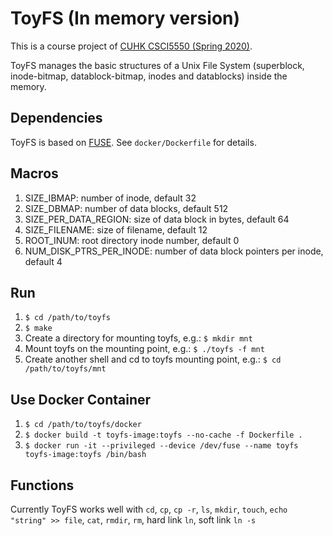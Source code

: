 # ToyFS (In memory version)

This is a course project of [CUHK CSCI5550 (Spring 2020)](http://www.cse.cuhk.edu.hk/~mcyang/csci5550/2020S/csci5550.html).

ToyFS manages the basic structures of a Unix File System (superblock, inode-bitmap, datablock-bitmap, inodes and datablocks) inside the memory.

## Dependencies

ToyFS is based on [FUSE](https://libfuse.github.io/). See `docker/Dockerfile` for details.

## Macros

1. SIZE_IBMAP: number of inode, default 32
2. SIZE_DBMAP: number of data blocks, default 512
3. SIZE_PER_DATA_REGION: size of data block in bytes, default 64
4. SIZE_FILENAME: size of filename, default 12
5. ROOT_INUM: root directory inode number, default 0
6. NUM_DISK_PTRS_PER_INODE: number of data block pointers per inode, default 4

## Run

1. `$ cd /path/to/toyfs`
2. `$ make`
3. Create a directory for mounting toyfs, e.g.: `$ mkdir mnt`
4. Mount toyfs on the mounting point, e.g.: `$ ./toyfs -f mnt`
5. Create another shell and cd to toyfs mounting point, e.g.: `$ cd /path/to/toyfs/mnt`

## Use Docker Container

1. `$ cd /path/to/toyfs/docker`
2. `$ docker build -t toyfs-image:toyfs --no-cache -f Dockerfile .`
3. `$ docker run -it --privileged --device /dev/fuse --name toyfs toyfs-image:toyfs /bin/bash`

## Functions

Currently ToyFS works well with `cd`, `cp`, `cp -r`, `ls`, `mkdir`, `touch`, `echo "string" >> file`, `cat`, `rmdir`, `rm`, hard link `ln`, soft link `ln -s` 
